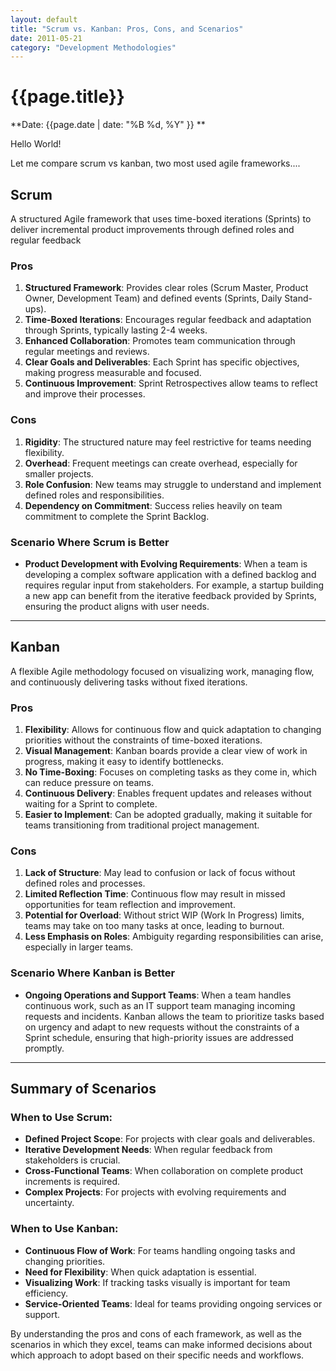```yaml
---
layout: default
title: "Scrum vs. Kanban: Pros, Cons, and Scenarios"
date: 2011-05-21
category: "Development Methodologies"
---
```



# {{page.title}}

**Date: {{page.date | date: "%B %d, %Y" }} **

Hello World!

Let me compare scrum vs kanban, two most used agile frameworks....

## Scrum 
A structured Agile framework that uses time-boxed iterations (Sprints) to deliver incremental product improvements through defined roles and regular feedback

### Pros
1. **Structured Framework**: Provides clear roles (Scrum Master, Product Owner, Development Team) and defined events (Sprints, Daily Stand-ups).
2. **Time-Boxed Iterations**: Encourages regular feedback and adaptation through Sprints, typically lasting 2-4 weeks.
3. **Enhanced Collaboration**: Promotes team communication through regular meetings and reviews.
4. **Clear Goals and Deliverables**: Each Sprint has specific objectives, making progress measurable and focused.
5. **Continuous Improvement**: Sprint Retrospectives allow teams to reflect and improve their processes.

### Cons
1. **Rigidity**: The structured nature may feel restrictive for teams needing flexibility.
2. **Overhead**: Frequent meetings can create overhead, especially for smaller projects.
3. **Role Confusion**: New teams may struggle to understand and implement defined roles and responsibilities.
4. **Dependency on Commitment**: Success relies heavily on team commitment to complete the Sprint Backlog.

### Scenario Where Scrum is Better
- **Product Development with Evolving Requirements**: When a team is developing a complex software application with a defined backlog and requires regular input from stakeholders. For example, a startup building a new app can benefit from the iterative feedback provided by Sprints, ensuring the product aligns with user needs.

---

## Kanban
A flexible Agile methodology focused on visualizing work, managing flow, and continuously delivering tasks without fixed iterations.

### Pros
1. **Flexibility**: Allows for continuous flow and quick adaptation to changing priorities without the constraints of time-boxed iterations.
2. **Visual Management**: Kanban boards provide a clear view of work in progress, making it easy to identify bottlenecks.
3. **No Time-Boxing**: Focuses on completing tasks as they come in, which can reduce pressure on teams.
4. **Continuous Delivery**: Enables frequent updates and releases without waiting for a Sprint to complete.
5. **Easier to Implement**: Can be adopted gradually, making it suitable for teams transitioning from traditional project management.

### Cons
1. **Lack of Structure**: May lead to confusion or lack of focus without defined roles and processes.
2. **Limited Reflection Time**: Continuous flow may result in missed opportunities for team reflection and improvement.
3. **Potential for Overload**: Without strict WIP (Work In Progress) limits, teams may take on too many tasks at once, leading to burnout.
4. **Less Emphasis on Roles**: Ambiguity regarding responsibilities can arise, especially in larger teams.

### Scenario Where Kanban is Better
- **Ongoing Operations and Support Teams**: When a team handles continuous work, such as an IT support team managing incoming requests and incidents. Kanban allows the team to prioritize tasks based on urgency and adapt to new requests without the constraints of a Sprint schedule, ensuring that high-priority issues are addressed promptly.

---

## Summary of Scenarios

### When to Use Scrum:
- **Defined Project Scope**: For projects with clear goals and deliverables.
- **Iterative Development Needs**: When regular feedback from stakeholders is crucial.
- **Cross-Functional Teams**: When collaboration on complete product increments is required.
- **Complex Projects**: For projects with evolving requirements and uncertainty.

### When to Use Kanban:
- **Continuous Flow of Work**: For teams handling ongoing tasks and changing priorities.
- **Need for Flexibility**: When quick adaptation is essential.
- **Visualizing Work**: If tracking tasks visually is important for team efficiency.
- **Service-Oriented Teams**: Ideal for teams providing ongoing services or support.

By understanding the pros and cons of each framework, as well as the scenarios in which they excel, teams can make informed decisions about which approach to adopt based on their specific needs and workflows.


